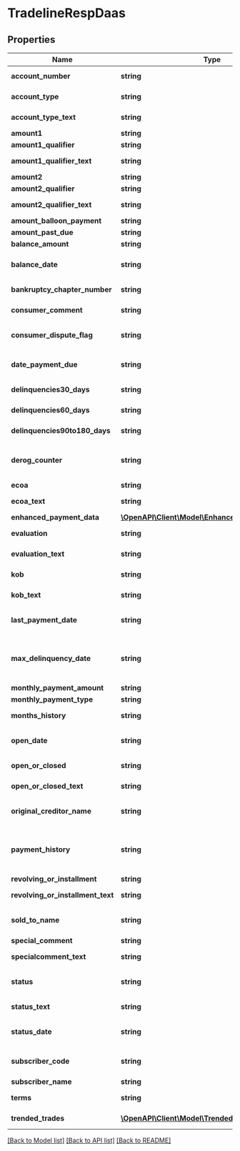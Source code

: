 # TradelineRespDaas

## Properties
Name | Type | Description | Notes
------------ | ------------- | ------------- | -------------
**account_number** | **string** | Account Number upto 40 characters. | [optional] 
**account_type** | **string** | Indicates Type of Account. | [optional] 
**account_type_text** | **string** | Verbose mapping for accountType | [optional] 
**amount1** | **string** | Full dollar amount. | [optional] 
**amount1_qualifier** | **string** | Amount Type. | [optional] 
**amount1_qualifier_text** | **string** | Verbose mapping for amount1Qualifier | [optional] 
**amount2** | **string** | Full dollar amount. | [optional] 
**amount2_qualifier** | **string** | Amount Type. | [optional] 
**amount2_qualifier_text** | **string** | Verbose mapping for amount2Qualifier | [optional] 
**amount_balloon_payment** | **string** | Full dollar amount | [optional] 
**amount_past_due** | **string** | Full dollar amount | [optional] 
**balance_amount** | **string** | Full dollar amount | [optional] 
**balance_date** | **string** | Date account was last updated. Format &#x3D; MMDDCCYY. | [optional] 
**bankruptcy_chapter_number** | **string** | Bankruptcy Chapter Number. | [optional] 
**consumer_comment** | **string** | Free Form Text from consumer. | [optional] 
**consumer_dispute_flag** | **string** | Indicates if trade is disputed by consumer. | [optional] 
**date_payment_due** | **string** | Date balloon payment due. Format &#x3D; MMDDCCYY. | [optional] 
**delinquencies30_days** | **string** | 30 to 59 day delinquencies | [optional] 
**delinquencies60_days** | **string** | 60 to 89 day delinquencies | [optional] 
**delinquencies90to180_days** | **string** | 90 to 180 day delinquencies | [optional] 
**derog_counter** | **string** | Indicates the number of months the account has been reported as seriously derogatory. | [optional] 
**ecoa** | **string** | Attribute code. | [optional] 
**ecoa_text** | **string** | Verbose mapping for ecoa | [optional] 
**enhanced_payment_data** | [**\OpenAPI\Client\Model\EnhancedPaymentDataDaas**](EnhancedPaymentDataDaas.md) |  | [optional] 
**evaluation** | **string** | Indicates if additional review is required. | [optional] 
**evaluation_text** | **string** | Verbose mapping for evaluation | [optional] 
**kob** | **string** | Kind of business code of subscriber | [optional] 
**kob_text** | **string** | Verbose mapping for kob | [optional] 
**last_payment_date** | **string** | Date of last payment. Format &#x3D; MMDDCCYY. | [optional] 
**max_delinquency_date** | **string** | Date of worst payment code beyond the monthly payment profile. Format &#x3D; (MMDDCCYY) | [optional] 
**monthly_payment_amount** | **string** | Full dollar amount. | [optional] 
**monthly_payment_type** | **string** |  | [optional] 
**months_history** | **string** | Number of Months Reviewed | [optional] 
**open_date** | **string** | Date account opened. Format &#x3D; MMDDCCYY. | [optional] 
**open_or_closed** | **string** | Indicates if trade is Open or Closed | [optional] 
**open_or_closed_text** | **string** | Verbose mapping for openOrClosed | [optional] 
**original_creditor_name** | **string** | Name of original creditor if a collection account. | [optional] 
**payment_history** | **string** | 84 Month payment history when requested on input. Otherwise 25 month payment history. | [optional] 
**revolving_or_installment** | **string** |  | [optional] 
**revolving_or_installment_text** | **string** | Verbose mapping for revolvingOrInstallment | [optional] 
**sold_to_name** | **string** | Name of the creditor to whom the account was sold. | [optional] 
**special_comment** | **string** | Special Comments. | [optional] 
**specialcomment_text** | **string** | Verbose mapping for specialcomment | [optional] 
**status** | **string** | Account Condition/Payment Status Codes. | [optional] 
**status_text** | **string** | Verbose mapping for status | [optional] 
**status_date** | **string** | Account Status Date. Format &#x3D; MMDDCCYY. | [optional] 
**subscriber_code** | **string** | Subscriber number that reported tradeline. | [optional] 
**subscriber_name** | **string** | Name of Subscriber | [optional] 
**terms** | **string** | Payment terms for the Account. | [optional] 
**trended_trades** | [**\OpenAPI\Client\Model\TrendedTrade[]**](TrendedTrade.md) | Trended Data for a tradeline | [optional] 

[[Back to Model list]](../README.md#documentation-for-models) [[Back to API list]](../README.md#documentation-for-api-endpoints) [[Back to README]](../README.md)


